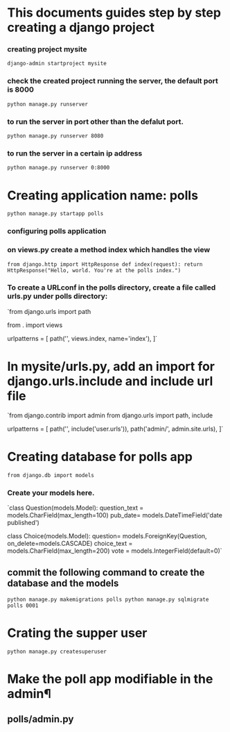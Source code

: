 # This documents guides step by step creating a django project ###
### creating project mysite
`django-admin startproject mysite`

### check the created project running the server, the default port is 8000
`python manage.py runserver`

### to run the server in port  other than the defalut port. 
`python manage.py runserver 8080`

### to run the server in a certain ip address 
 `python manage.py runserver 0:8000`

# Creating application name: polls 
`python manage.py startapp polls`

### configuring polls application
### on views.py create a method index which handles the view 

`from django.http import HttpResponse
def index(request):
    return HttpResponse("Hello, world. You're at the polls index.")`
    
### To create a URLconf in the polls directory, create a file called urls.py under polls directory: 

`from django.urls import path

from . import views

urlpatterns = [
    path('', views.index, name='index'),
]`

#  In mysite/urls.py, add an import for django.urls.include and include url file 

`from django.contrib import admin
from django.urls import path, include


urlpatterns = [
    path('', include('user.urls')),
    path('admin/', admin.site.urls),
]`


# Creating database for polls app 
`from django.db import models`

### Create your models here.
`class Question(models.Model):
    question_text = models.CharField(max_length=100)
    pub_date= models.DateTimeField('date published')

class Choice(models.Model):
    question= models.ForeignKey(Question, on_delete=models.CASCADE)
    choice_text = models.CharField(max_length=200)
    vote = models.IntegerField(default=0)`

## commit the following command to create the database and the models 
`python manage.py makemigrations polls
python manage.py sqlmigrate polls 0001`

# Crating the supper user 
`python manage.py createsuperuser`

# Make the poll app modifiable in the admin¶
##  polls/admin.py 

